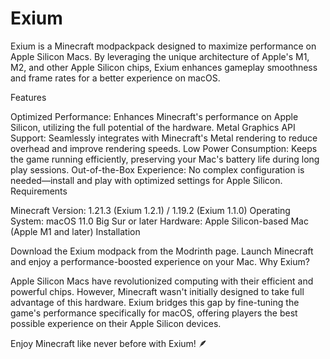 # Exium

Exium is a Minecraft modpackpack designed to maximize performance on Apple Silicon Macs. By leveraging the unique architecture of Apple's M1, M2, and other Apple Silicon chips, Exium enhances gameplay smoothness and frame rates for a better experience on macOS.

Features

Optimized Performance: Enhances Minecraft's performance on Apple Silicon, utilizing the full potential of the hardware.
Metal Graphics API Support: Seamlessly integrates with Minecraft's Metal rendering to reduce overhead and improve rendering speeds.
Low Power Consumption: Keeps the game running efficiently, preserving your Mac's battery life during long play sessions.
Out-of-the-Box Experience: No complex configuration is needed—install and play with optimized settings for Apple Silicon.
Requirements

Minecraft Version: 1.21.3 (Exium 1.2.1) / 1.19.2 (Exium 1.1.0)
Operating System: macOS 11.0 Big Sur or later
Hardware: Apple Silicon-based Mac (Apple M1 and later)
Installation

Download the Exium modpack from the Modrinth page.
Launch Minecraft and enjoy a performance-boosted experience on your Mac.
Why Exium?

Apple Silicon Macs have revolutionized computing with their efficient and powerful chips. However, Minecraft wasn't initially designed to take full advantage of this hardware. Exium bridges this gap by fine-tuning the game's performance specifically for macOS, offering players the best possible experience on their Apple Silicon devices.


Enjoy Minecraft like never before with Exium! 🪶

